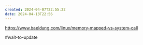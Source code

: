 ```yaml
---
created: 2024-04-07T22:55:22
date: 2024-04-13T22:56
---
```

https://www.baeldung.com/linux/memory-mapped-vs-system-call

#wait-to-update 